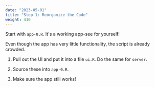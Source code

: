 ```yaml
---
date: "2023-05-01"
title: "Step 1: Reorganize the Code"
weight: 410
---
```


Start with `app-0.R`. It's a working app-see for yourself!

Even though the app has very little functionality, the script is already crowded.

1. Pull out the UI and put it into a file `ui.R`. Do the same for `server`.

2. Source these into `app-0.R`.

3. Make sure the app still works!
